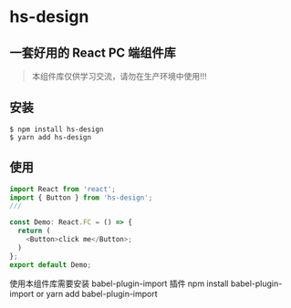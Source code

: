 # hs-design

## 一套好用的 React PC 端组件库

> 本组件库仅供学习交流，请勿在生产环境中使用!!!

## 安装

```
$ npm install hs-design
$ yarn add hs-design
```

## 使用

```javascript
import React from 'react';
import { Button } from 'hs-design';
///

const Demo: React.FC = () => {
  return (
    <Button>click me</Button>;
  )
};
export default Demo;
```

使用本组件库需要安装 babel-plugin-import 插件 npm install babel-plugin-import or yarn add babel-plugin-import
